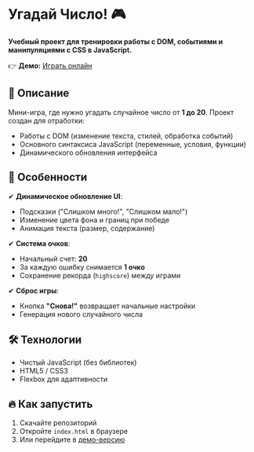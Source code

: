 # Угадай Число! 🎮  

**Учебный проект для тренировки работы с DOM, событиями и манипуляциями с CSS в JavaScript.**  

👉 **Демо:** [Играть онлайн](https://igorzelenov7.github.io/random-numbers-game-js-dom/)  

## 📌 Описание  
Мини-игра, где нужно угадать случайное число от **1 до 20**. Проект создан для отработки:  
- Работы с DOM (изменение текста, стилей, обработка событий)  
- Основного синтаксиса JavaScript (переменные, условия, функции)  
- Динамического обновления интерфейса  

## 🎯 Особенности  
✔ **Динамическое обновление UI**:  
   - Подсказки ("Слишком много!", "Слишком мало!")  
   - Изменение цвета фона и границ при победе  
   - Анимация текста (размер, содержание)  

✔ **Система очков**:  
   - Начальный счет: **20**  
   - За каждую ошибку снимается **1 очко**  
   - Сохранение рекорда (`highscore`) между играми  

✔ **Сброс игры**:  
   - Кнопка **"Снова!"** возвращает начальные настройки  
   - Генерация нового случайного числа  

## 🛠 Технологии  
- Чистый JavaScript (без библиотек)  
- HTML5 / CSS3  
- Flexbox для адаптивности  

## 🔥 Как запустить  
1. Скачайте репозиторий  
2. Откройте `index.html` в браузере  
3. Или перейдите в [демо-версию](https://igorzelenov7.github.io/random-numbers-game-js-dom/)  
